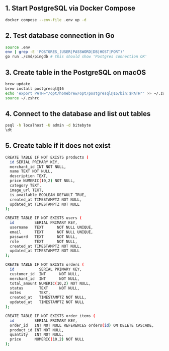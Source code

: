 ## 1. Start PostgreSQL via Docker Compose

```bash
docker compose --env-file .env up -d
```
## 2. Test database connection in Go
```bash
source .env
env | grep -E 'POSTGRES_(USER|PASSWORD|DB|HOST|PORT)'
go run ./cmd/pingdb # this should show 'Postgres connection OK'
```

## 3. Create table in the PostgreSQL on macOS
```bash
brew update
brew install postgresql@16
echo 'export PATH="/opt/homebrew/opt/postgresql@16/bin:$PATH"' >> ~/.zshrc
source ~/.zshrc
```

## 4. Connect to the database and list out tables
```bash
psql -h localhost -U admin -d bitebyte
\dt
```

## 5. Create table if it does not exist
```bash
CREATE TABLE IF NOT EXISTS products (
  id SERIAL PRIMARY KEY,
  merchant_id INT NOT NULL,
  name TEXT NOT NULL,
  description TEXT,
  price NUMERIC(10,2) NOT NULL,
  category TEXT,
  image_url TEXT,
  is_available BOOLEAN DEFAULT TRUE,
  created_at TIMESTAMPTZ NOT NULL,
  updated_at TIMESTAMPTZ NOT NULL
);

CREATE TABLE IF NOT EXISTS users (
  id         SERIAL PRIMARY KEY,
  username   TEXT      NOT NULL UNIQUE,
  email      TEXT      NOT NULL UNIQUE,
  password   TEXT      NOT NULL,
  role       TEXT      NOT NULL,
  created_at TIMESTAMPTZ NOT NULL,
  updated_at TIMESTAMPTZ NOT NULL
);  

CREATE TABLE IF NOT EXISTS orders (
  id           SERIAL PRIMARY KEY,
  customer_id  INT      NOT NULL,
  merchant_id  INT      NOT NULL,
  total_amount NUMERIC(10,2) NOT NULL,
  status       TEXT     NOT NULL,
  notes        TEXT,
  created_at   TIMESTAMPTZ NOT NULL,
  updated_at   TIMESTAMPTZ NOT NULL
);

CREATE TABLE IF NOT EXISTS order_items (
  id         SERIAL PRIMARY KEY,
  order_id   INT NOT NULL REFERENCES orders(id) ON DELETE CASCADE,
  product_id INT NOT NULL,
  quantity   INT NOT NULL,
  price      NUMERIC(10,2) NOT NULL
);
```